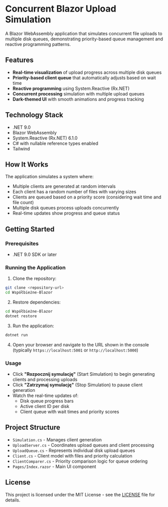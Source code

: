 # Concurrent Blazor Upload Simulation

A Blazor WebAssembly application that simulates concurrent file uploads to multiple disk queues, demonstrating priority-based queue management and reactive programming patterns.

## Features

- **Real-time visualization** of upload progress across multiple disk queues
- **Priority-based client queue** that automatically adjusts based on wait time
- **Reactive programming** using System.Reactive (Rx.NET)
- **Concurrent processing** simulation with multiple upload queues
- **Dark-themed UI** with smooth animations and progress tracking

## Technology Stack

- .NET 9.0
- Blazor WebAssembly
- System.Reactive (Rx.NET) 6.1.0
- C# with nullable reference types enabled
- Tailwind

## How It Works

The application simulates a system where:
- Multiple clients are generated at random intervals
- Each client has a random number of files with varying sizes
- Clients are queued based on a priority score (considering wait time and file count)
- Multiple disk queues process uploads concurrently
- Real-time updates show progress and queue status

## Getting Started

### Prerequisites

- .NET 9.0 SDK or later

### Running the Application

1. Clone the repository:
```bash
git clone <repository-url>
cd Współbieżne-Blazor
```

2. Restore dependencies:
```bash
cd Współbieżne-Blazor
dotnet restore
```

3. Run the application:
```bash
dotnet run
```

4. Open your browser and navigate to the URL shown in the console (typically `https://localhost:5001` or `http://localhost:5000`)

### Usage

- Click **"Rozpocznij symulację"** (Start Simulation) to begin generating clients and processing uploads
- Click **"Zatrzymaj symulację"** (Stop Simulation) to pause client generation
- Watch the real-time updates of:
  - Disk queue progress bars
  - Active client ID per disk
  - Client queue with wait times and priority scores

## Project Structure

- `Simulation.cs` - Manages client generation
- `UploadServer.cs` - Coordinates upload queues and client processing
- `UploadQueue.cs` - Represents individual disk upload queues
- `Client.cs` - Client model with files and priority calculation
- `ClientComparer.cs` - Priority comparison logic for queue ordering
- `Pages/Index.razor` - Main UI component

## License

This project is licensed under the MIT License - see the [LICENSE](LICENSE) file for details.
